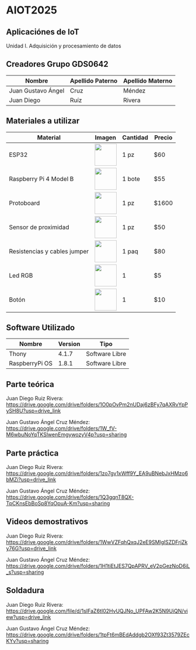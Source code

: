 # AIOT2025
## Aplicaciónes de IoT
Unidad I. Adquisición y procesamiento de datos

## Creadores Grupo GDS0642

|Nombre | Apellido Paterno | Apellido Materno |
|-|-|-|
|Juan Gustavo Ángel| Cruz| Méndez|
|Juan Diego| Ruíz| Rivera|


## Materiales a utilizar
| Material | Imagen | Cantidad | Precio |
|-|-|-|-|
|ESP32|<img src="https://github.com/user-attachments/assets/41c9a276-97af-4928-b202-e5325a11d384" width="60"/>|1 pz|$60|
|Raspberry Pi 4 Model B|<img src="https://www.330ohms.com/cdn/shop/files/photo_Pi4_caja-board_1GB_02_700x700.png?v=1715887021" width="60"/>|1 bote|$55|
|Protoboard|<img src="https://nomada-e.com/store/397-large_default/protoboard-830-puntos-.jpg" width="60"/>|1 pz|$1600|
|Sensor de proximidad|<img src="https://github.com/user-attachments/assets/3d139ca5-3cc2-4124-baa7-2f6fb9569786" width="60"/>|1 pz|$50|
|Resistencias y cables jumper|<img src="https://github.com/user-attachments/assets/6cea1d72-0327-4066-b6c8-24d1a3a86c1e" width="60"/>|1 paq|$80|
|Led RGB|<img src="https://www.steren.com.mx/media/catalog/product/cache/bb0cad18a6adb5d17b0efd58f4201a2f/image/217266358/led-de-5-mm-rgb.jpg" width="60"/>|1 |$5|
|Botón|<img src="https://http2.mlstatic.com/D_NQ_NP_726018-MLM79963680811_102024-O.webp" width="60"/>|1 |$10|



## Software Utilizado
|Nombre|Version|Tipo|
|--|--|--|
|Thony|4.1.7|Software Libre|
|RaspberryPi OS|1.8.1|Software Libre|

## Parte teórica
Juan Diego Ruiz Rivera: https://drive.google.com/drive/folders/1O0pOvPm2nUDaj6zBFy7qAXRvYpPySH8U?usp=drive_link

Juan Gustavo Ángel Cruz Méndez: https://drive.google.com/drive/folders/1W_fV-M6wbuNoYqTKSlwenEmgywozyV4p?usp=sharing
## Parte práctica
Juan Diego Ruiz Rivera: https://drive.google.com/drive/folders/1zo7gv1xWff9Y_EA9uBNebJxHMzo6bMZi?usp=drive_link       


Juan Gustavo Ángel Cruz Méndez: https://drive.google.com/drive/folders/1Q3gqnT8QX-TpCKnsEbBoSp8YqOpuA-Km?usp=sharing

## Videos demostrativos
Juan Diego Ruiz Rivera: https://drive.google.com/drive/folders/1WwVZFqhQxqJ2eE9SMlglSZDFrjZky76G?usp=drive_link


Juan Gustavo Ángel Cruz Méndez: https://drive.google.com/drive/folders/1H1tiEtJES7QpAPRV_eV2pGezNoD6iL_s?usp=sharing

## Soldadura
Juan Diego Ruiz Rivera: https://drive.google.com/file/d/1sIFaZ6tI02HvUQJNo_UPFAw2K5N9UiQN/view?usp=drive_link


Juan Gustavo Ángel Cruz Méndez: https://drive.google.com/drive/folders/1tpFt6mBEdAddgb2OXf93Zt3579ZEcKYv?usp=sharing
